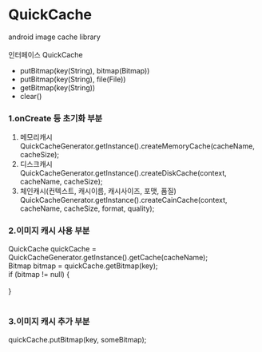# QuickCache<br/>
android image cache library<br/>
<br/>
인터페이스 QuickCache<br/>
* putBitmap(key(String), bitmap(Bitmap))
* putBitmap(key(String), file(File))
* getBitmap(key(String))
* clear()

### 1.onCreate 등 초기화 부분<br/>
 1. 메모리캐시<br/>
QuickCacheGenerator.getInstance().createMemoryCache(cacheName, cacheSize);<br/>
 2. 디스크캐시<br/>
QuickCacheGenerator.getInstance().createDiskCache(context, cacheName, cacheSize);<br/>
 3. 체인캐시(컨텍스트, 캐시이름, 캐시사이즈, 포맷, 품질)<br/>
QuickCacheGenerator.getInstance().createCainCache(context, cacheName, cacheSize, format, quality);<br/>

### 2.이미지 캐시 사용 부분<br/>
QuickCache quickCache = QuickCacheGenerator.getInstance().getCache(cacheName);<br/>
Bitmap bitmap = quickCache.getBitmap(key);<br/>
if (bitmap != null) {<br/>
<br/>
}<br/>
<br/>
### 3.이미지 캐시 추가 부분<br/>
quickCache.putBitmap(key, someBitmap);<br/>
